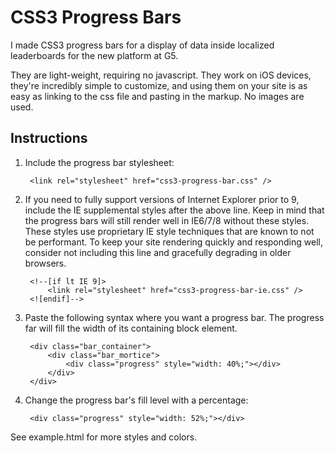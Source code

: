 # CSS3 Progress Bars
I made CSS3 progress bars for a display of data inside localized leaderboards for the new platform at G5.

They are light-weight, requiring no javascript. They work on iOS devices, they're incredibly simple to customize, and using them on your site is as easy as linking to the css file and pasting in the markup. No images are used.

## Instructions
1. Include the progress bar stylesheet:

		<link rel="stylesheet" href="css3-progress-bar.css" />

2. If you need to fully support versions of Internet Explorer prior to 9, include the IE supplemental styles after the above line. Keep in mind that the progress bars will still render well in IE6/7/8 without these styles. These styles use proprietary IE style techniques that are known to not be performant. To keep your site rendering quickly and responding well, consider not including this line and gracefully degrading in older browsers.

		<!--[if lt IE 9]>
			<link rel="stylesheet" href="css3-progress-bar-ie.css" />
		<![endif]-->

3. Paste the following syntax where you want a progress bar. The progress far will fill the width of its containing block element.

		<div class="bar_container">
			<div class="bar_mortice">
				<div class="progress" style="width: 40%;"></div>
			</div>
		</div>

4. Change the progress bar's fill level with a percentage:

		<div class="progress" style="width: 52%;"></div>

See example.html for more styles and colors.
